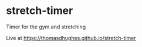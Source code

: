 # stretch-timer
Timer for the gym and stretching

Live at https://thomasdhughes.github.io/stretch-timer
